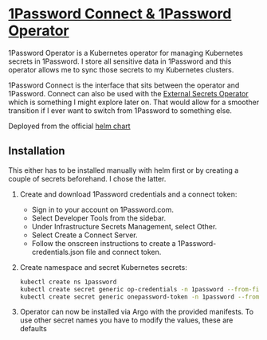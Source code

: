 # [1Password Connect & 1Password Operator](https://github.com/1Password/onepassword-operator)

1Password Operator is a Kubernetes operator for managing Kubernetes secrets in 1Password. I store all sensitive data in 1Password and this operator allows me to sync those secrets to my Kubernetes clusters.

1Password Connect is the interface that sits between the operator and 1Password. Connect can also be used with the [External Secrets Operator](https://github.com/external-secrets/external-secrets/) which is something I might explore later on. That would allow for a smoother transition if I ever want to switch from 1Password to something else.

Deployed from the official [helm chart](https://github.com/1Password/connect-helm-charts)

## Installation

This either has to be installed manually with helm first or by creating a couple of secrets beforehand. I chose the latter.

1. Create and download 1Password credentials and a connect token:

   - Sign in to your account on 1Password.com.
   - Select Developer Tools from the sidebar.
   - Under Infrastructure Secrets Management, select Other.
   - Select Create a Connect Server.
   - Follow the onscreen instructions to create a 1Password-credentials.json file and connect token.

2. Create namespace and secret Kubernetes secrets:

   ```bash
   kubectl create ns 1password
   kubectl create secret generic op-credentials -n 1password --from-file=1password-credentials.json
   kubectl create secret generic onepassword-token -n 1password --from-literal=<token>
   ```

3. Operator can now be installed via Argo with the provided manifests. To use other secret names you have to modify the values, these are defaults
